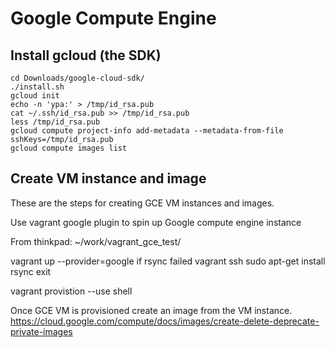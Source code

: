 Google Compute Engine
=====================


## Install gcloud (the SDK)
```
cd Downloads/google-cloud-sdk/
./install.sh
gcloud init
echo -n 'ypa:' > /tmp/id_rsa.pub
cat ~/.ssh/id_rsa.pub >> /tmp/id_rsa.pub
less /tmp/id_rsa.pub
gcloud compute project-info add-metadata --metadata-from-file sshKeys=/tmp/id_rsa.pub
gcloud compute images list
```

## Create VM instance and image

These are the steps for creating GCE VM instances and images.


Use vagrant google plugin to spin up Google compute engine instance

From thinkpad:
~/work/vagrant_gce_test/

vagrant up --provider=google
if rsync failed
vagrant ssh
sudo apt-get install rsync
exit

vagrant provistion --use shell


Once GCE VM is provisioned create an image from the VM instance.
https://cloud.google.com/compute/docs/images/create-delete-deprecate-private-images





